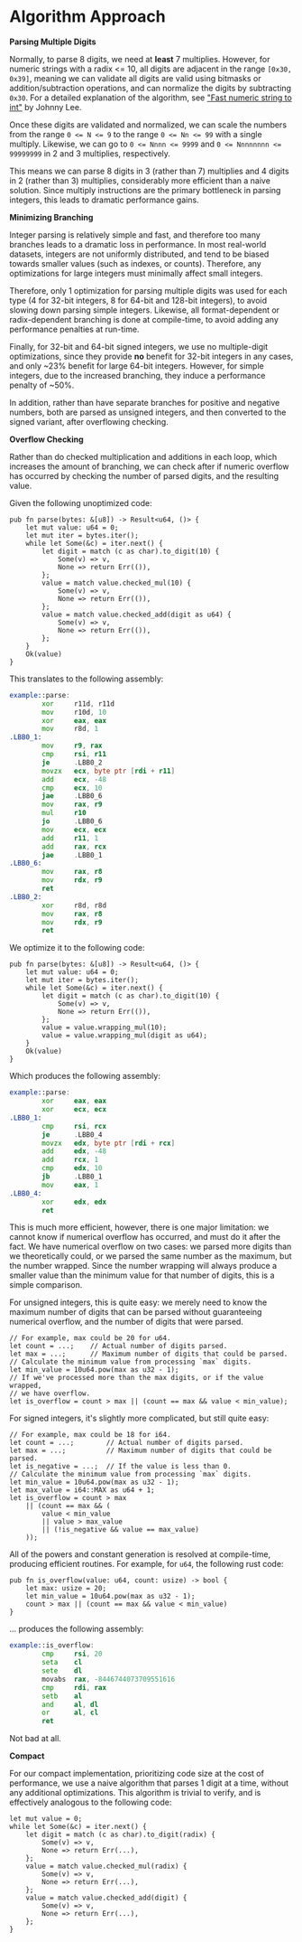 # Algorithm Approach

**Parsing Multiple Digits**

Normally, to parse 8 digits, we need at **least** 7 multiplies. However, for numeric strings with a radix <= 10, all digits are adjacent in the range `[0x30, 0x39]`, meaning we can validate all digits are valid using bitmasks or addition/subtraction operations, and can normalize the digits by subtracting `0x30`. For a detailed explanation of the algorithm, see ["Fast numeric string to int"](https://johnnylee-sde.github.io/Fast-numeric-string-to-int/) by Johnny Lee.

Once these digits are validated and normalized, we can scale the numbers from the range `0 <= N <= 9` to the range `0 <= Nn <= 99` with a single multiply. Likewise, we can go to `0 <= Nnnn <= 9999` and `0 <= Nnnnnnnn <= 99999999` in 2 and 3 multiplies, respectively.

This means we can parse 8 digits in 3 (rather than 7) multiplies and 4 digits in 2 (rather than 3) multiplies, considerably more efficient than a naive solution. Since multiply instructions are the primary bottleneck in parsing integers, this leads to dramatic performance gains.

**Minimizing Branching**

Integer parsing is relatively simple and fast, and therefore too many branches leads to a dramatic loss in performance. In most real-world datasets, integers are not uniformly distributed, and tend to be biased towards smaller values (such as indexes, or counts). Therefore, any optimizations for large integers must minimally affect small integers.

Therefore, only 1 optimization for parsing multiple digits was used for each type (4 for 32-bit integers, 8 for 64-bit and 128-bit integers), to avoid slowing down parsing simple integers. Likewise, all format-dependent or radix-dependent branching is done at compile-time, to avoid adding any performance penalties at run-time.

Finally, for 32-bit and 64-bit signed integers, we use no multiple-digit optimizations, since they provide **no** benefit for 32-bit integers in any cases, and only ~23% benefit for large 64-bit integers. However, for simple integers, due to the increased branching, they induce a performance penalty of ~50%.

In addition, rather than have separate branches for positive and negative numbers, both are parsed as unsigned integers, and then converted to the signed variant, after overflowing checking.

**Overflow Checking**

Rather than do checked multiplication and additions in each loop, which increases the amount of branching, we can check after if numeric overflow has occurred by checking the number of parsed digits, and the resulting value.

Given the following unoptimized code:

```rust,ignore
pub fn parse(bytes: &[u8]) -> Result<u64, ()> {
    let mut value: u64 = 0;
    let mut iter = bytes.iter();
    while let Some(&c) = iter.next() {
        let digit = match (c as char).to_digit(10) {
            Some(v) => v,
            None => return Err(()),
        };
        value = match value.checked_mul(10) {
            Some(v) => v,
            None => return Err(()),
        };
        value = match value.checked_add(digit as u64) {
            Some(v) => v,
            None => return Err(()),
        };
    }
    Ok(value)
}
```

This translates to the following assembly:

```asm
example::parse:
        xor     r11d, r11d
        mov     r10d, 10
        xor     eax, eax
        mov     r8d, 1
.LBB0_1:
        mov     r9, rax
        cmp     rsi, r11
        je      .LBB0_2
        movzx   ecx, byte ptr [rdi + r11]
        add     ecx, -48
        cmp     ecx, 10
        jae     .LBB0_6
        mov     rax, r9
        mul     r10
        jo      .LBB0_6
        mov     ecx, ecx
        add     r11, 1
        add     rax, rcx
        jae     .LBB0_1
.LBB0_6:
        mov     rax, r8
        mov     rdx, r9
        ret
.LBB0_2:
        xor     r8d, r8d
        mov     rax, r8
        mov     rdx, r9
        ret
```

We optimize it to the following code:

```rust,ignore
pub fn parse(bytes: &[u8]) -> Result<u64, ()> {
    let mut value: u64 = 0;
    let mut iter = bytes.iter();
    while let Some(&c) = iter.next() {
        let digit = match (c as char).to_digit(10) {
            Some(v) => v,
            None => return Err(()),
        };
        value = value.wrapping_mul(10);
        value = value.wrapping_mul(digit as u64);
    }
    Ok(value)
}
```

Which produces the following assembly:

```asm
example::parse:
        xor     eax, eax
        xor     ecx, ecx
.LBB0_1:
        cmp     rsi, rcx
        je      .LBB0_4
        movzx   edx, byte ptr [rdi + rcx]
        add     edx, -48
        add     rcx, 1
        cmp     edx, 10
        jb      .LBB0_1
        mov     eax, 1
.LBB0_4:
        xor     edx, edx
        ret
```

This is much more efficient, however, there is one major limitation: we cannot know if numerical overflow has occurred, and must do it after the fact. We have numerical overflow on two cases: we parsed more digits than we theoretically could, or we parsed the same number as the maximum, but the number wrapped. Since the number wrapping will always produce a smaller value than the minimum value for that number of digits, this is a simple comparison.

For unsigned integers, this is quite easy: we merely need to know the maximum number of digits that can be parsed without guaranteeing numerical overflow, and the number of digits that were parsed.

```rust,ignore
// For example, max could be 20 for u64.
let count = ...;    // Actual number of digits parsed.
let max = ...;      // Maximum number of digits that could be parsed.
// Calculate the minimum value from processing `max` digits.
let min_value = 10u64.pow(max as u32 - 1);
// If we've processed more than the max digits, or if the value wrapped,
// we have overflow.
let is_overflow = count > max || (count == max && value < min_value);
```

For signed integers, it's slightly more complicated, but still quite easy:

```rust,ignore
// For example, max could be 18 for i64.
let count = ...;        // Actual number of digits parsed.
let max = ...;          // Maximum number of digits that could be parsed.
let is_negative = ...;  // If the value is less than 0.
// Calculate the minimum value from processing `max` digits.
let min_value = 10u64.pow(max as u32 - 1);
let max_value = i64::MAX as u64 + 1;
let is_overflow = count > max
    || (count == max && (
        value < min_value
        || value > max_value
        || (!is_negative && value == max_value)
    ));
```

All of the powers and constant generation is resolved at compile-time, producing efficient routines. For example, for `u64`, the following rust code:

```rust,ignore
pub fn is_overflow(value: u64, count: usize) -> bool {
    let max: usize = 20;
    let min_value = 10u64.pow(max as u32 - 1);
    count > max || (count == max && value < min_value)
}
```

... produces the following assembly:

```asm
example::is_overflow:
        cmp     rsi, 20
        seta    cl
        sete    dl
        movabs  rax, -8446744073709551616
        cmp     rdi, rax
        setb    al
        and     al, dl
        or      al, cl
        ret
```

Not bad at all.

**Compact**

For our compact implementation, prioritizing code size at the cost of performance, we use a naive algorithm that parses 1 digit at a time, without any additional optimizations. This algorithm is trivial to verify, and is effectively analogous to the following code:

```rust,ignore
let mut value = 0;
while let Some(&c) = iter.next() {
    let digit = match (c as char).to_digit(radix) {
        Some(v) => v,
        None => return Err(...),
    };
    value = match value.checked_mul(radix) {
        Some(v) => v,
        None => return Err(...),
    };
    value = match value.checked_add(digit) {
        Some(v) => v,
        None => return Err(...),
    };
}
```
